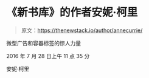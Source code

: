 # 《新书库》的作者安妮·柯里

> 原文：<https://thenewstack.io/author/annecurrie/>

微型广告和容器标签的惊人力量

2016 年 7 月 28 日上午 11 点 35 分

安妮·柯里